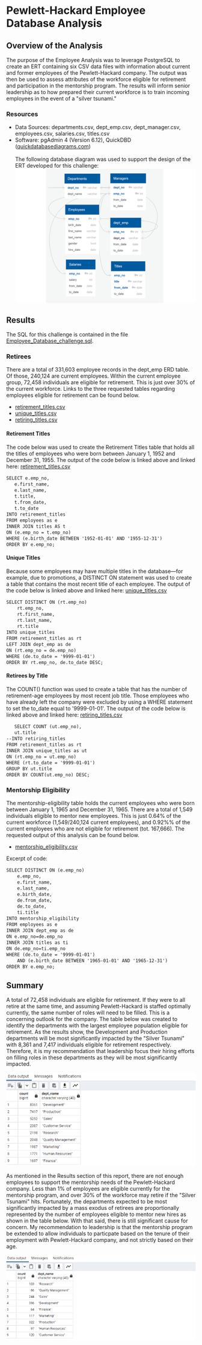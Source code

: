 # Pewlett-Hackard Employee Database Analysis
## Overview of the Analysis
The purpose of the Employee Analysis was to leverage PostgreSQL to create an ERT containing six CSV data files with information about current and former employees of the Pewlett-Hackard company. The output was then be used to assess attributes of the workforce eligible for retirement and participation in the mentorship program. The results will inform senior leadership as to how prepared their current workforce is to train incoming employees in the event of a "silver tsunami." <br />
### Resources
- Data Sources: departments.csv, dept_emp.csv, dept_manager.csv, employees.csv, salaries.csv, titles.csv<br />
- Software: pgAdmin 4 (Version 6.12), QuickDBD ([quickdatabasediagrams.com](https://www.quickdatabasediagrams.com/))<br /><br />
The following database diagram was used to support the design of the ERT developed for this challenge: 
![Chart 1](https://github.com/banasibb/Employee_Database_challenge/blob/e1d41fd740cafcc75474d092076822a8da325999/EmployeeDB_2.png)

## Results
The SQL for this challenge is contained in the file [Employee_Database_challenge.sql](https://github.com/banasibb/Employee_Database_challenge/blob/65e4ab884626028fc264b62e5b8b573ab8b25fa5/Employee_Challenge.sql). 

### Retirees
There are a total of 331,603 employee records in the dept_emp ERD table. Of those, 240,124 are current employees. Within the current employee group, 72,458 individuals are eligible for retirement. This is just over 30% of the current workforce. Links to the three requested tables regarding employees eligible for retirement can be found below.
- [retirement_titles.csv](https://github.com/banasibb/Employee_Database_challenge/blob/12682cfdb9abefb968f84cf8ed86310e71967639/retirement_titles.csv)<br />
- [unique_titles.csv](https://github.com/banasibb/Employee_Database_challenge/blob/746080a7c0693d1dff7dbcb2fa7e9605f37afc70/unique_titles.csv)<br />
- [retiring_titles.csv](https://github.com/banasibb/Employee_Database_challenge/blob/746080a7c0693d1dff7dbcb2fa7e9605f37afc70/retiring_titles.csv)<br />

#### Retirement Titles
The code below was used to create the Retirement Titles table that holds all the titles of employees who were born between January 1, 1952 and December 31, 1955. The output of the code below is linked above and linked here: [retirement_titles.csv](https://github.com/banasibb/Employee_Database_challenge/blob/12682cfdb9abefb968f84cf8ed86310e71967639/retirement_titles.csv)<br />
 ```
SELECT e.emp_no,
	e.first_name,
	e.last_name,
	t.title,
	t.from_date,
	t.to_date
INTO retirement_titles
FROM employees as e
INNER JOIN titles AS t
ON (e.emp_no = t.emp_no)
WHERE (e.birth_date BETWEEN '1952-01-01' AND '1955-12-31')
ORDER BY e.emp_no;
  ```


#### Unique Titles
Because some employees may have multiple titles in the database—for example, due to promotions, a DISTINCT ON statement was used to create a table that contains the most recent title of each employee. The output of the code below is linked above and linked here: [unique_titles.csv](https://github.com/banasibb/Employee_Database_challenge/blob/746080a7c0693d1dff7dbcb2fa7e9605f37afc70/unique_titles.csv)<br />
```
SELECT DISTINCT ON (rt.emp_no)
	rt.emp_no,
	rt.first_name,
	rt.last_name,
	rt.title
INTO unique_titles
FROM retirement_titles as rt
LEFT JOIN dept_emp as de
ON (rt.emp_no = de.emp_no)
WHERE (de.to_date = '9999-01-01')
ORDER BY rt.emp_no, de.to_date DESC;
  ```


#### Retirees by Title
The COUNT() function was used to create a table that has the number of retirement-age employees by most recent job title. Those employees who have already left the company were excluded by using a WHERE statement to set the to_date equal to '9999-01-01'. The output of the code below is linked above and linked here: [retiring_titles.csv](https://github.com/banasibb/Employee_Database_challenge/blob/746080a7c0693d1dff7dbcb2fa7e9605f37afc70/retiring_titles.csv)<br />
 ```
    SELECT COUNT (ut.emp_no),
	ut.title
--INTO retiring_titles
FROM retirement_titles as rt
INNER JOIN unique_titles as ut
ON (rt.emp_no = ut.emp_no)
WHERE (rt.to_date = '9999-01-01')
GROUP BY ut.title
ORDER BY COUNT(ut.emp_no) DESC;
  ```

### Mentorship Eligibility
The mentorship-eligibility table holds the current employees who were born between January 1, 1965 and December 31, 1965. There are a total of 1,549 individuals eligible to mentor new employees. This is just 0.64% of the current workforce (1,549/240,124 current employees), and 0.92%% of the current employees who are not eligible for retirement (tot. 167,666). The requested output of this analysis can be found below.
- [mentorship_eligibility.csv](https://github.com/banasibb/Employee_Database_challenge/blob/746080a7c0693d1dff7dbcb2fa7e9605f37afc70/mentorship_eligibility.csv)<br />

Excerpt of code:
```
SELECT DISTINCT ON (e.emp_no)
	e.emp_no,
	e.first_name,
	e.last_name,
	e.birth_date,
	de.from_date,
	de.to_date,
	ti.title
INTO mentorship_eligibility
FROM employees as e
INNER JOIN dept_emp as de
ON e.emp_no=de.emp_no
INNER JOIN titles as ti
ON de.emp_no=ti.emp_no
WHERE (de.to_date = '9999-01-01')
	AND (e.birth_date BETWEEN '1965-01-01' AND '1965-12-31')
ORDER BY e.emp_no;
  ```


## Summary
A total of 72,458 individuals are eligible for retirement. If they were to all retire at the same time, and assuming Pewlett-Hackard is staffed optimally currently, the same number of roles will need to be filled. This is a concerning outlook for the company.
The table below was created to identify the departments with the largest employee population eligible for retirement. As the results show, the Development and Production departments will be most significantly impacted by the "Silver Tsunami" with 8,361 and 7,417 individuals eligible for retirement respectively. Therefore, it is my recommendation that leadership focus their hiring efforts on filling roles in these departments as they will be most significantly impacted. 

![Chart Retirement Age Employees by Department](https://github.com/banasibb/Employee_Database_challenge/blob/1dfecf7fc19900faa9232caf56799ef206fbdf19/Deliverables%20Additional%20Tables/Retirement%20Age%20Employees%20by%20Department_cropped.png)<br />

As mentioned in the Results section of this report, there are not enough employees to support the mentorship needs of the Pewlett-Hackard company. Less than 1% of employees are eligible currently for the mentorship program, and over 30% of the workforce may retire if the "Silver Tsunami" hits. Fortunately, the departments expected to be most significantly impacted by a mass exodus of retirees are proportionally represented by the number of employees eligible to mentor new hires as shown in the table below. With that said, there is still significant cause for concern. My recommendation to leadership is that the mentorship program be extended to allow individuals to particpate based on the tenure of their employment with Pewlett-Hackard company, and not strictly based on their age. 

![Chart Mentorship Eligible Employees by Department](https://github.com/banasibb/Employee_Database_challenge/blob/1dfecf7fc19900faa9232caf56799ef206fbdf19/Deliverables%20Additional%20Tables/Mentorship%20Program%20Employees%20by%20Department_cropped.png)<br />

